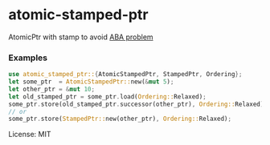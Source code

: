 # atomic-stamped-ptr

AtomicPtr with stamp to avoid [ABA problem](https://en.wikipedia.org/wiki/ABA_problem)

### Examples
```rust
use atomic_stamped_ptr::{AtomicStampedPtr, StampedPtr, Ordering};
let some_ptr  = AtomicStampedPtr::new(&mut 5);
let other_ptr = &mut 10;
let old_stamped_ptr = some_ptr.load(Ordering::Relaxed);
some_ptr.store(old_stamped_ptr.successor(other_ptr), Ordering::Relaxed);
// or
some_ptr.store(StampedPtr::new(other_ptr), Ordering::Relaxed);
```

License: MIT
